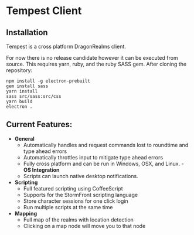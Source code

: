 # Tempest Client

## Installation

Tempest is a cross platform DragonRealms client.

For now there is no release candidate however it can be executed from source.
This requires yarn, ruby, and the ruby SASS gem.
After cloning the repository:

```
npm install -g electron-prebuilt
gem install sass
yarn install
sass src/sass:src/css
yarn build
electron .
```

## Current Features:

- **General**
  - Automatically handles and request commands lost to roundtime and type ahead
    errors
  - Automatically throttles input to mitigate type ahead errors
  - Fully cross platform and can be run in Windows, OSX, and Linux.
-**OS Integration**
  - Scripts can launch native desktop notifications.
- **Scripting**
  - Full featured scripting using CoffeeScript
  - Supports for the StormFront scripting language
  - Store character sessions for one click login
  - Run multiple scripts at the same time
- **Mapping**
  - Full map of the realms with location detection
  - Clicking on a map node will move you to that node
